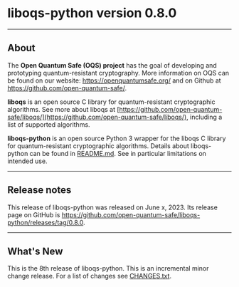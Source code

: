 # liboqs-python version 0.8.0

---

## About

The **Open Quantum Safe (OQS) project** has the goal of developing and prototyping quantum-resistant cryptography. More
information on OQS can be found on our website: https://openquantumsafe.org/ and on Github
at https://github.com/open-quantum-safe/.

**liboqs** is an open source C library for quantum-resistant cryptographic algorithms. See more about liboqs
at [https://github.com/open-quantum-safe/liboqs/](https://github.com/open-quantum-safe/liboqs/), including a list of
supported algorithms.

**liboqs-python** is an open source Python 3 wrapper for the liboqs C library for quantum-resistant cryptographic
algorithms. Details about liboqs-python can be found
in [README.md](https://github.com/open-quantum-safe/liboqs-python/blob/main/README.md). See in particular limitations on
intended use.

---

## Release notes

This release of liboqs-python was released on June x, 2023. Its release page on GitHub
is https://github.com/open-quantum-safe/liboqs-python/releases/tag/0.8.0.

---

## What's New

This is the 8th release of liboqs-python. This is an incremental minor change release. For a list of changes
see [CHANGES.txt](https://github.com/open-quantum-safe/liboqs-python/blob/main/CHANGES.txt).
